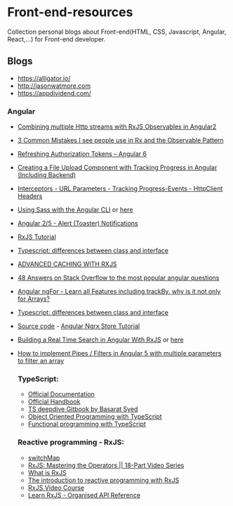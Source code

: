# Front-end-resources

Collection personal blogs about Front-end(HTML, CSS, Javascript, Angular, React,...) for Front-end developer.
## Blogs

- https://alligator.io/
- http://jasonwatmore.com
- https://appdividend.com/


### Angular

- [Combining multiple Http streams with RxJS Observables in Angular2](https://github.com/dqhuy93/angular2-tips/blob/master/Combining-multiple-Http-streams-with-RxJS-Observables-in-Angular2.md)

- [3 Common Mistakes I see people use in Rx and the Observable Pattern](https://github.com/dqhuy93/angular2-tips/blob/master/3-Common-Mistakes-in-Rx-and-the-Observable-Pattern.md)

- [Refreshing Authorization Tokens – Angular 6](https://github.com/dqhuy93/angular2-tips/blob/master/Refreshing-Authorization-Tokens%E2%80%93Angular6.md)

- [Creating a File Upload Component with Tracking Progress in Angular (Including Backend)](https://malcoded.com/posts/angular-file-upload-component-with-express)

- [Interceptors - URL Parameters - Tracking Progress-Events - HttpClient Headers](https://malcoded.com/posts/angular-fundamentals-http)

- [Using Sass with the Angular CLI](https://scotch.io/tutorials/using-sass-with-the-angular-cli) or [here](https://stackoverflow.com/questions/36220256/angular-cli-sass-options)

- [Angular 2/5 - Alert (Toaster) Notifications](http://jasonwatmore.com/post/2017/06/25/angular-2-4-alert-toaster-notifications)

- [RxJS Tutorial](https://coursetro.com/courses/25/A-Comprehensive-RxJS-Tutorial---Learn-ReactiveX-for-JavaScript-)

- [Typescript: differences between class and interface](https://medium.com/@khiem.office/typescript-differences-between-class-and-interface-b313f0f3dbab)

- [ADVANCED CACHING WITH RXJS](https://blog.thoughtram.io/angular/2018/03/05/advanced-caching-with-rxjs.html)

- [48 Answers on Stack Overflow to the most popular angular questions](https://medium.com/wizardnet972/48-answers-on-stack-overflow-to-the-most-popular-angular-questions-52f9eb430ab0)

- [Angular ngFor - Learn all Features including trackBy, why is it not only for Arrays?](https://blog.angular-university.io/angular-2-ngfor/)

- [Typescript: differences between class and interface](https://medium.com/@khiem.office/typescript-differences-between-class-and-interface-b313f0f3dbab)

- [Source code](https://github.com/designcourse/ngrx-tutorial) - [Angular Ngrx Store Tutorial](https://coursetro.com/posts/code/151/Angular-Ngrx-Store-Tutorial---Learn-Angular-State-Management)

- [Building a Real Time Search in Angular With RxJS](https://alligator.io/angular/real-time-search-angular-rxjs/) or [here](https://github.com/dqhuy93/Front-end-resources/blob/master/angular/Real-time-search-angular-rxjs.md)

- [How to implement Pipes / Filters in Angular 5 with multiple parameters to filter an array](http://www.developershive.com/implement-pipes-filters-angular-5-multiple-parameters-filter-array/)

  ### TypeScript:

  - [Official Documentation](https://www.typescriptlang.org/docs/home.html)
  - [Official Handbook](https://www.typescriptlang.org/docs/handbook/basic-types.html)
  - [TS deepdive Gitbook by Basarat Syed](https://basarat.gitbooks.io/typescript/)
  - [Object Oriented Programming with TypeScript](http://rachelappel.com/write-object-oriented-javascript-with-typescript/)
  - [Functional programming with TypeScript](https://vsavkin.com/functional-typescript-316f0e003dc6)

  ### Reactive programming - RxJS:
  - [switchMap](https://github.com/dqhuy93/angular2-tips/blob/master/switchMap.md)
  - [RxJS: Mastering the Operators || 18-Part Video Series](https://www.youtube.com/playlist?list=PLQpZdy2HZ5BSoscdPXPHug8h8XqVP8ojs)
  - [What is RxJS](https://css-tricks.com/animated-intro-rxjs)
  - [The introduction to reactive programming with RxJS](https://gist.github.com/staltz/868e7e9bc2a7b8c1f754)
  - [RxJS Video Course](https://www.youtube.com/watch?v=Tux1nhBPl_w)
  - [Learn RxJS - Organised API Reference](https://www.learnrxjs.io/)
  

